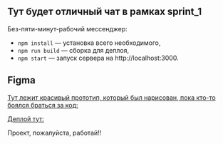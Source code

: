 ## Тут будет отличный чат в рамках sprint_1

Без-пяти-минут-рабочий мессенджер:

- `npm install` — установка всего необходимого,
- `npm run build` — сборка для деплоя,
- `npm start` — запуск сервера на http://localhost:3000.


## **Figma**



[Тут лежит красивый прототип, который был нарисован, пока кто-то боялся браться за код:](https://www.figma.com/design/EzrbVduf2gCAzZBwL26uxG/Чат%2FМессенджер?node-id=0-1&t=6RoHXNLrmTWKsvD2-0)


[Деплой тут:](https://deploy--stellar-monstera-58c413.netlify.app/)

Проект, пожалуйста, работай!!
